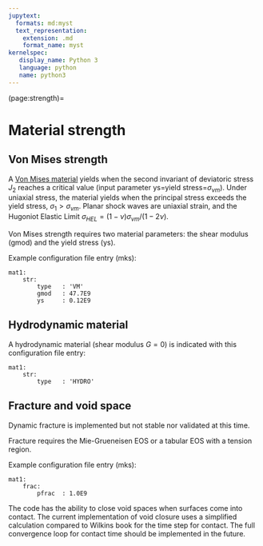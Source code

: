 ```yaml
---
jupytext:
  formats: md:myst
  text_representation:
    extension: .md
    format_name: myst
kernelspec:
   display_name: Python 3
   language: python
   name: python3
---
```



(page:strength)=
# Material strength

## Von Mises strength

A <a href="https://en.wikipedia.org/wiki/Von_Mises_yield_criterion">Von Mises material</a> yields when the second invariant of deviatoric stress 
$J_{2}$ reaches a critical value (input parameter ys=yield stress=$\sigma_{vm}$). Under uniaxial stress, the material yields when the principal stress exceeds the yield stress, $\sigma_1 > \sigma_{vm}$. Planar shock waves are uniaxial strain, and the Hugoniot Elastic Limit $\sigma_{HEL} = (1-\nu) \sigma_{vm} / (1-2\nu)$.


Von Mises strength requires two material parameters: the shear modulus (gmod) and the yield stress (ys).

Example configuration file entry (mks):
```
mat1:
    str:
        type   : 'VM'
        gmod   : 47.7E9
        ys     : 0.12E9
```



## Hydrodynamic material

A hydrodynamic material (shear modulus $G=0$) is indicated with this configuration file entry:
```
mat1:
    str:
        type   : 'HYDRO'
```

## Fracture and void space

Dynamic fracture is implemented but not stable nor validated at this time.

Fracture requires the Mie-Grueneisen EOS or a tabular EOS with a tension region.

Example configuration file entry (mks):
```
mat1:
    frac:
        pfrac  : 1.0E9
```

The code has the ability to close void spaces when surfaces come into contact. 
The current implementation of void closure uses a simplified calculation compared to Wilkins book for the time step for contact.
The full convergence loop for contact time should be implemented in the future.
